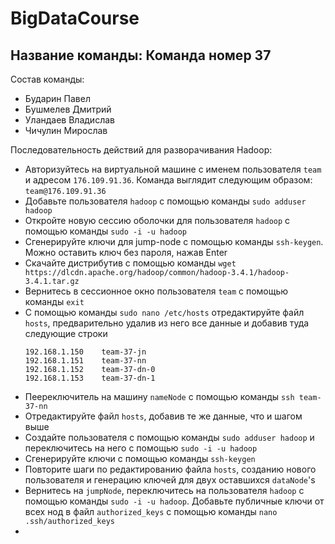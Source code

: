 # BigDataCourse

## Название команды: Команда номер 37

Состав команды:
* Бударин Павел
* Бушмелев Дмитрий
* Уландаев Владислав
* Чичулин Мирослав

Последовательность действий для разворачивания Hadoop:
* Авторизуйтесь на виртуальной машине с именем пользователя `team` и адресом `176.109.91.36`. Команда выглядит следующим образом: `team@176.109.91.36`
* Добавьте пользователя `hadoop` с помощью команды `sudo adduser hadoop`
* Откройте новую сессию оболочки для пользователя `hadoop` с помощью команды `sudo -i -u hadoop`
* Сгенерируйте ключи для jump-node с помощью команды `ssh-keygen`. Можно оставить ключ без пароля, нажав Enter
* Скачайте дистрибутив с помощью команды `wget https://dlcdn.apache.org/hadoop/common/hadoop-3.4.1/hadoop-3.4.1.tar.gz`
* Вернитесь в сессионное окно пользователя `team` с помощью команды `exit`
* С помощью команды `sudo nano /etc/hosts` отредактируйте файл `hosts`, предварительно удалив из него все данные и добавив туда следующие строки
  ```
  192.168.1.150    team-37-jn
  192.168.1.151    team-37-nn
  192.168.1.152    team-37-dn-0
  192.168.1.153    team-37-dn-1
  ```
* Пеереключитель на машину `nameNode` с помощью команды `ssh team-37-nn`
* Отредактируйте файл `hosts`, добавив те же данные, что и шагом выше
* Создайте пользователя с помощью команды `sudo adduser hadoop` и переключитесь на него с помощью `sudo -i -u hadoop`
* Сгенерируйте ключи с помощью команды `ssh-keygen`
* Повторите шаги по редактированию файла `hosts`, созданию нового пользователя и генерацию ключей для двух оставшихся `dataNode`'s
* Вернитесь на `jumpNode`, переключитесь на пользователя `hadoop` с помощью команды `sudo -i -u hadoop`. Добавьте публичные ключи от всех нод в файл `authorized_keys` с помощью команды `nano .ssh/authorized_keys`
* 
